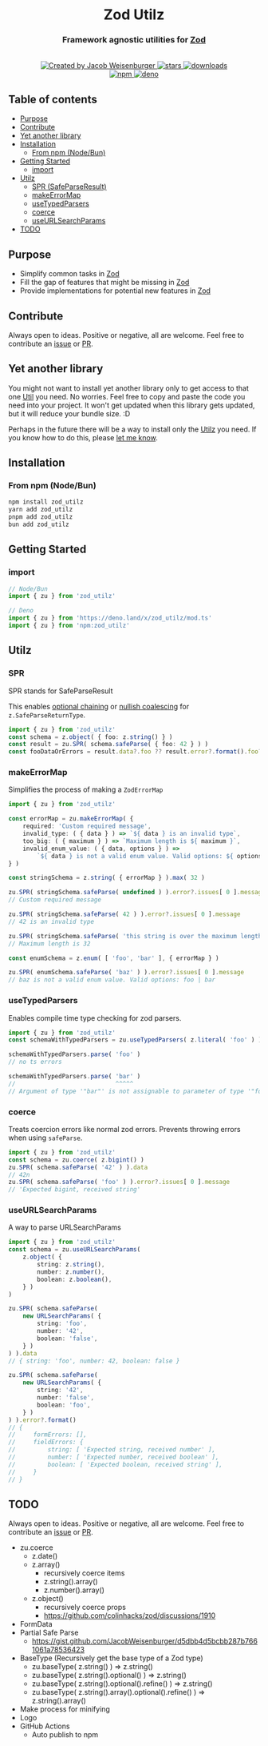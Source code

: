 <h1 align=center>Zod Utilz</h1>
<h3 align=center>
    Framework agnostic utilities for
    <a href=https://github.com/colinhacks/zod rel=nofollow>
        Zod
    </a>
</h3>

<br>

<div align=center>
    <a href=https://github.com/JacobWeisenburger rel=nofollow>
        <img alt='Created by Jacob Weisenburger'
            src=https://img.shields.io/badge/created%20by-Jacob%20Weisenburger-274D82.svg>
    </a>
    <a href=https://github.com/JacobWeisenburger/zod_utilz/stargazers rel=nofollow>
        <img alt=stars src=https://img.shields.io/github/stars/JacobWeisenburger/zod_utilz?color=blue>
    </a>
    <a href=https://www.npmjs.com/package/zod_utilz rel=nofollow>
        <img alt=downloads src=https://img.shields.io/npm/dw/zod_utilz?color=blue>
    </a>
</div>

<div align=center>
    <a href=https://www.npmjs.com/package/zod_utilz rel=nofollow>
        <img alt=npm src=https://img.shields.io/npm/v/zod_utilz?color=blue>
    </a>
    <a href=https://deno.land/x/zod_utilz rel=nofollow>
        <img alt=deno src=https://shield.deno.dev/x/zod_utilz>
    </a>
</div>

## Table of contents
- [Purpose](#purpose)
- [Contribute](#contribute)
- [Yet another library](#yet-another-library)
- [Installation](#installation)
    - [From npm (Node/Bun)](#from-npm-nodebun)
- [Getting Started](#getting-started)
    - [import](#import)
- [Utilz](#utilz)
    - [SPR (SafeParseResult)](#spr)
    - [makeErrorMap](#makeerrormap)
    - [useTypedParsers](#usetypedparsers)
    - [coerce](#coerce)
    - [useURLSearchParams](#useurlsearchparams)
- [TODO](#todo)

## Purpose
- Simplify common tasks in [Zod](https://github.com/colinhacks/zod)
- Fill the gap of features that might be missing in [Zod](https://github.com/colinhacks/zod)
- Provide implementations for potential new features in [Zod](https://github.com/colinhacks/zod)

## Contribute
Always open to ideas. Positive or negative, all are welcome. Feel free to contribute an [issue](https://github.com/JacobWeisenburger/zod_utilz/issues) or [PR](https://github.com/JacobWeisenburger/zod_utilz/pulls).

## Yet another library
You might not want to install yet another library only to get access to that one [Util](#utilz) you need. No worries. Feel free to copy and paste the code you need into your project. It won't get updated when this library gets updated, but it will reduce your bundle size. :D

Perhaps in the future there will be a way to install only the [Utilz](#utilz) you need. If you know how to do this, please [let me know](https://github.com/JacobWeisenburger/zod_utilz/issues).

## Installation

### From npm (Node/Bun)
```sh
npm install zod_utilz
yarn add zod_utilz
pnpm add zod_utilz
bun add zod_utilz
```

## Getting Started

### import
```ts
// Node/Bun
import { zu } from 'zod_utilz'

// Deno
import { zu } from 'https://deno.land/x/zod_utilz/mod.ts'
import { zu } from 'npm:zod_utilz'
```

## Utilz

### SPR
SPR stands for SafeParseResult

This enables [optional chaining](https://developer.mozilla.org/en-US/docs/Web/JavaScript/Reference/Operators/Optional_chaining) or [nullish coalescing](https://developer.mozilla.org/en-US/docs/Web/JavaScript/Reference/Operators/Nullish_coalescing) for `z.SafeParseReturnType`.

```ts
import { zu } from 'zod_utilz'
const schema = z.object( { foo: z.string() } )
const result = zu.SPR( schema.safeParse( { foo: 42 } ) )
const fooDataOrErrors = result.data?.foo ?? result.error?.format().foo?._errors
```

### makeErrorMap
Simplifies the process of making a `ZodErrorMap`
```ts
import { zu } from 'zod_utilz'

const errorMap = zu.makeErrorMap( {
    required: 'Custom required message',
    invalid_type: ( { data } ) => `${ data } is an invalid type`,
    too_big: ( { maximum } ) => `Maximum length is ${ maximum }`,
    invalid_enum_value: ( { data, options } ) =>
        `${ data } is not a valid enum value. Valid options: ${ options?.join( ' | ' ) } `,
} )

const stringSchema = z.string( { errorMap } ).max( 32 )

zu.SPR( stringSchema.safeParse( undefined ) ).error?.issues[ 0 ].message
// Custom required message

zu.SPR( stringSchema.safeParse( 42 ) ).error?.issues[ 0 ].message
// 42 is an invalid type

zu.SPR( stringSchema.safeParse( 'this string is over the maximum length' ) ).error?.issues[ 0 ].message
// Maximum length is 32

const enumSchema = z.enum( [ 'foo', 'bar' ], { errorMap } )

zu.SPR( enumSchema.safeParse( 'baz' ) ).error?.issues[ 0 ].message
// baz is not a valid enum value. Valid options: foo | bar
```

### useTypedParsers
Enables compile time type checking for zod parsers.
```ts
import { zu } from 'zod_utilz'
const schemaWithTypedParsers = zu.useTypedParsers( z.literal( 'foo' ) )

schemaWithTypedParsers.parse( 'foo' )
// no ts errors

schemaWithTypedParsers.parse( 'bar' )
//                            ^^^^^
// Argument of type '"bar"' is not assignable to parameter of type '"foo"'
```

### coerce
Treats coercion errors like normal zod errors. Prevents throwing errors when using `safeParse`.
```ts
import { zu } from 'zod_utilz'
const schema = zu.coerce( z.bigint() )
zu.SPR( schema.safeParse( '42' ) ).data
// 42n
zu.SPR( schema.safeParse( 'foo' ) ).error?.issues[ 0 ].message
// 'Expected bigint, received string'
```

### useURLSearchParams
A way to parse URLSearchParams
```ts
import { zu } from 'zod_utilz'
const schema = zu.useURLSearchParams(
    z.object( {
        string: z.string(),
        number: z.number(),
        boolean: z.boolean(),
    } )
)

zu.SPR( schema.safeParse(
    new URLSearchParams( {
        string: 'foo',
        number: '42',
        boolean: 'false',
    } )
) ).data
// { string: 'foo', number: 42, boolean: false }

zu.SPR( schema.safeParse(
    new URLSearchParams( {
        string: '42',
        number: 'false',
        boolean: 'foo',
    } )
) ).error?.format()
// {
//     formErrors: [],
//     fieldErrors: {
//         string: [ 'Expected string, received number' ],
//         number: [ 'Expected number, received boolean' ],
//         boolean: [ 'Expected boolean, received string' ],
//     }
// }
```

## TODO
Always open to ideas. Positive or negative, all are welcome. Feel free to contribute an [issue](https://github.com/JacobWeisenburger/zod_utilz/issues) or [PR](https://github.com/JacobWeisenburger/zod_utilz/pulls).
- zu.coerce
    - z.date()
    - z.array()
        - recursively coerce items
        - z.string().array()
        - z.number().array()
    - z.object()
        - recursively coerce props
        - https://github.com/colinhacks/zod/discussions/1910
- FormData
- Partial Safe Parse
    - https://gist.github.com/JacobWeisenburger/d5dbb4d5bcbb287b7661061a78536423
- BaseType (Recursively get the base type of a Zod type)
  - zu.baseType( z.string() ) => z.string()
  - zu.baseType( z.string().optional() ) => z.string()
  - zu.baseType( z.string().optional().refine() ) => z.string()
  - zu.baseType( z.string().array().optional().refine() ) => z.string().array()
- Make process for minifying
- Logo
- GitHub Actions
    - Auto publish to npm